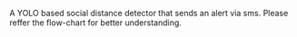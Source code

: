 A YOLO based social distance detector that sends an alert via sms.
Please reffer the flow-chart for better understanding.
